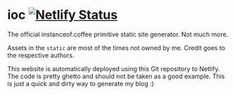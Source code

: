 # ioc [![Netlify Status](https://api.netlify.com/api/v1/badges/71aacd4f-0f19-43ba-8a8c-c3d24de81cf1/deploy-status)](https://app.netlify.com/sites/ioc/deploys)

The official instanceof.coffee primitive static site generator. Not much more.  
  
Assets in the `static` are most of the times not owned by me. Credit goes to
the respective authors.

This website is automatically deployed using this Git repository to Netlify.
The code is pretty ghetto and should not be taken as a good example. This is
just a quick and dirty way to generate my blog :)
